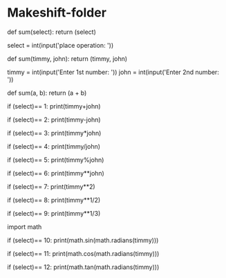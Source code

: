 # Makeshift-folder

def sum(select):
    return (select)

select = int(input('place operation: '))

def sum(timmy, john):
    return (timmy, john)

timmy = int(input('Enter 1st number: '))
john = int(input('Enter 2nd number: '))

def sum(a, b):
    return (a + b)

if (select)== 1:
    print(timmy+john)
    
if (select)== 2:
    print(timmy-john)
    
if (select)== 3:
    print(timmy*john)

if (select)== 4:
    print(timmy/john)
    
if (select)== 5:
    print(timmy%john)
    
if (select)== 6:
    print(timmy**john)
    
if (select)== 7:
    print(timmy**2)
    
if (select)== 8:
    print(timmy**1/2)
    
if (select)== 9:
    print(timmy**1/3)
    
import math

if (select)== 10:
    print(math.sin(math.radians(timmy)))

if (select)== 11:
    print(math.cos(math.radians(timmy)))

if (select)== 12:
    print(math.tan(math.radians(timmy)))
    
